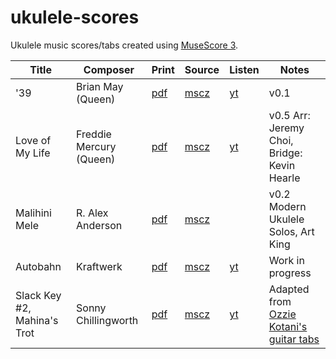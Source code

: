 # ukulele-scores

Ukulele music scores/tabs created using [MuseScore 3](https://musescore.org).

| Title           | Composer                | Print                                    | Source                               | Listen                                              | Notes                      |
| --------------- | ----------------------- | -------------------------------------- | ------------------------------------ | --------------------------------------------------- | -------------------------- |
| '39 | Brian May (Queen) | [pdf](pdf/queen_39.pdf) | [mscz](queen_39.mscz) | [yt](https://www.youtube.com/watch?v=62FZJT7JC60) | v0.1 |
| Love of My Life | Freddie Mercury (Queen) | [pdf](pdf/queen_love-of-my-life.pdf) | [mscz](queen_love-of-my-life.mscz) | [yt](https://www.youtube.com/watch?v=wRKz1-cnDCM) | v0.5 Arr: Jeremy Choi, Bridge: Kevin Hearle |
| Malihini Mele | R. Alex Anderson | [pdf](pdf/anderson-malihini-mele.pdf) | [mscz](anderson-malihini-mele.mscz) |  | v0.2 Modern Ukulele Solos, Art King |
| Autobahn | Kraftwerk | [pdf](pdf/kraftwerk-autobahn.pdf) | [mscz](kraftwerk-autobahn.mscz) | [yt](https://www.youtube.com/watch?v=hddaUYW2dko) | Work in progress |
| Slack Key #2, Mahina's Trot | Sonny Chillingworth | [pdf](pdf/chillingworth-slack-key-#2.pdf) | [mscz](chillingworth-slack-key-#2.mscz) | [yt](https://youtu.be/aumrfY4ppWI) | Adapted from [Ozzie Kotani's guitar tabs](https://ozziekotani.com/slack-key-tablature/) |
